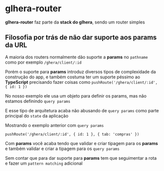# glhera-router

**glhera-router** faz parte da **stack do glhera**, sendo um router simples

## Filosofia por trás de não dar suporte aos params da URL

A maioria dos routers normalmente dão suporte a **params** no `pathname` como por exemplo `/ghera/client/:id`

Porém o suporte para **params** introduz diversos tipos de complexidade da construção do app, e também costuma ter um suporte péssimo ao **TypeScript** precisando fazer coisas como `pushRoute('/ghera/client/:id', { id: 1 })`

No nosso exemplo ele usa um objeto para definir os params, mas não estamos definindo `query params`

E esse tipo de arquitetura acaba não abusando de `query params` como parte principal do `state` da aplicação

Mostrando o exemplo anterior com `query params`

`pushRoute('/ghera/client/:id', { id: 1 }, { tab: 'compras' })`

Com **params** você acaba tendo que validar e criar tipagem para os **params** e também validar e criar a tipagem para os `query params`

Sem contar que para dar suporte para **params** tem que seguimentar a rota e fazer um `pattern matching` adicional
